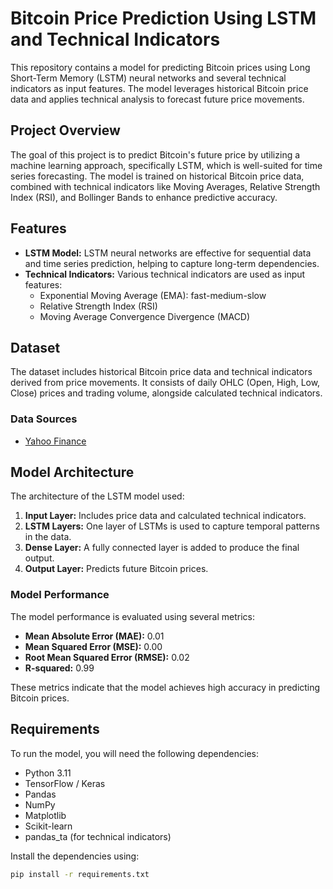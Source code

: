 # Bitcoin Price Prediction Using LSTM and Technical Indicators

This repository contains a model for predicting Bitcoin prices using Long Short-Term Memory (LSTM) neural networks and several technical indicators as input features. The model leverages historical Bitcoin price data and applies technical analysis to forecast future price movements.

## Project Overview

The goal of this project is to predict Bitcoin's future price by utilizing a machine learning approach, specifically LSTM, which is well-suited for time series forecasting. The model is trained on historical Bitcoin price data, combined with technical indicators like Moving Averages, Relative Strength Index (RSI), and Bollinger Bands to enhance predictive accuracy.

## Features

- **LSTM Model:** LSTM neural networks are effective for sequential data and time series prediction, helping to capture long-term dependencies.
- **Technical Indicators:** Various technical indicators are used as input features:
  - Exponential Moving Average (EMA): fast-medium-slow
  - Relative Strength Index (RSI)
  - Moving Average Convergence Divergence (MACD)

## Dataset

The dataset includes historical Bitcoin price data and technical indicators derived from price movements. It consists of daily OHLC (Open, High, Low, Close) prices and trading volume, alongside calculated technical indicators.

### Data Sources

- [Yahoo Finance](https://finance.yahoo.com/quote/BTC-USD/history/)

## Model Architecture

The architecture of the LSTM model used:
1. **Input Layer:** Includes price data and calculated technical indicators.
2. **LSTM Layers:** One layer of LSTMs is used to capture temporal patterns in the data.
3. **Dense Layer:** A fully connected layer is added to produce the final output.
4. **Output Layer:** Predicts future Bitcoin prices.

### Model Performance
The model performance is evaluated using several metrics:
- **Mean Absolute Error (MAE):** 0.01
- **Mean Squared Error (MSE):** 0.00
- **Root Mean Squared Error (RMSE):** 0.02
- **R-squared:** 0.99

These metrics indicate that the model achieves high accuracy in predicting Bitcoin prices.

## Requirements

To run the model, you will need the following dependencies:

- Python 3.11
- TensorFlow / Keras
- Pandas
- NumPy
- Matplotlib
- Scikit-learn
- pandas_ta (for technical indicators)

Install the dependencies using:

```bash
pip install -r requirements.txt
